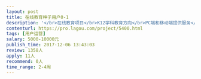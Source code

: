 ```yaml
---                
layout: post       
title: 在线教育种子用户0-1           
description: '</br>在线教育项目</br>K12学科教育方向</br>PC端和移动端提供服务</br>种子用户获取及运营</br>'     
contenturl: https://pro.lagou.com/project/5400.html      
tags: [用户运营]            
salary: 5000-10000元          
publish_time: 2017-12-06 13:43:03         
review: 1358人                   
apply: 11人                   
recommend: 0人                   
time_range: 2-4周              
---                 
```

